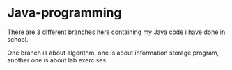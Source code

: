 # Java-programming

There are 3 different branches here containing my Java code i have done in school.

One branch is about algorithm, one is about information storage program, another one is about lab exercises. 
